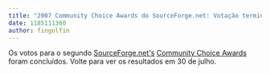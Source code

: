```yaml
---
title: "2007 Community Choice Awards do SourceForge.net: Votação terminou, agora é só aguardar"
date: 1185111360
author: fingolfin
---
```


Os votos para o segundo [SourceForge.net's](https://sourceforge.net) [Community Choice Awards](https://sourceforge.net/awards/cca/) foram concluídos. Volte para ver os resultados em 30 de julho.
